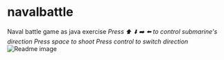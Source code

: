 # navalbattle
Naval battle game as java exercise
*Press :arrow_up: :arrow_down: :arrow_right: :arrow_left: to control submarine's direction*
*Press space to shoot*
*Press control to switch direction*
![Readme image](https://github.com/shell845/navalbattle/blob/master/src/images/readMeImage.png)
